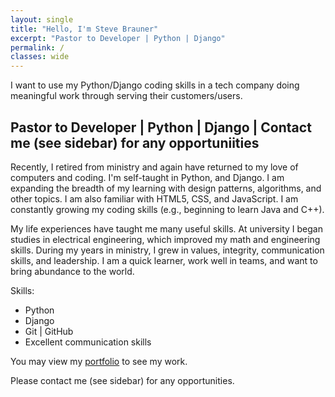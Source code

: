 ```yaml
---
layout: single
title: "Hello, I'm Steve Brauner"
excerpt: "Pastor to Developer | Python | Django"
permalink: /
classes: wide
---
```


I want to use my Python/Django coding skills in a tech company doing meaningful work through serving their customers/users.

## Pastor to Developer | Python | Django | Contact me (see sidebar) for any opportuniities

Recently, I retired from ministry and again have returned to my love of computers and coding. I'm self-taught in Python, and Django. I am expanding the breadth of my learning with design patterns, algorithms, and other topics. I am also familiar with HTML5, CSS, and JavaScript. I am constantly growing my coding skills (e.g., beginning to learn Java and C++).

My life experiences have taught me many useful skills. At university I began studies in electrical engineering, which improved my math and engineering skills. During my years in ministry, I grew in values, integrity, communication skills, and leadership. I am a quick learner, work well in teams, and want to bring abundance to the world.

Skills:
* Python
* Django
* Git | GitHub
* Excellent communication skills

You may view my [portfolio](/portfolio/) to see my work.

Please contact me (see sidebar) for any opportunities.
